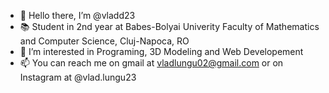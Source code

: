 - 👋 Hello there, I’m @vladd23
- 📚 Student in 2nd year at Babes-Bolyai Univerity Faculty of Mathematics and Computer Science, Cluj-Napoca, RO
- 👀 I’m interested in Programing, 3D Modeling and Web Developement
- 📫 You can reach me on gmail at vladlungu02@gmail.com or on Instagram at @vlad.lungu23


